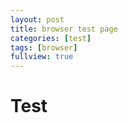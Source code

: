 ```yaml
---
layout: post
title: browser test page
categories: [test]
tags: [browser]
fullview: true
---
```


# Test
